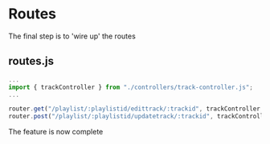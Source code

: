 # Routes

The final step is to 'wire up' the routes

## routes.js

~~~js
...
import { trackController } from "./controllers/track-controller.js";
...

router.get("/playlist/:playlistid/edittrack/:trackid", trackController.index);
router.post("/playlist/:playlistid/updatetrack/:trackid", trackController.update);
~~~

The feature is now complete
